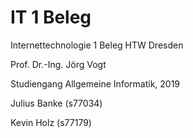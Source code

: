 # IT 1 Beleg
Internettechnologie 1 Beleg HTW Dresden

Prof. Dr.-Ing. Jörg Vogt

Studiengang Allgemeine Informatik, 2019

Julius Banke (s77034)

Kevin Holz   (s77179)
